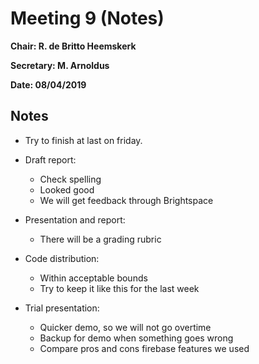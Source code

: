 # Meeting 9 (Notes)

**Chair: R. de Britto Heemskerk**

**Secretary: M. Arnoldus**

**Date: 08/04/2019**

## Notes

- Try to finish at last on friday.

- Draft report:
    - Check spelling
    - Looked good
    - We will get feedback through Brightspace

- Presentation and report:
    - There will be a grading rubric
    
- Code distribution:
    - Within acceptable bounds
    - Try to keep it like this for the last week
    
- Trial presentation:
    - Quicker demo, so we will not go overtime
    - Backup for demo when something goes wrong
    - Compare pros and cons firebase features we used
 
    
